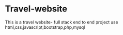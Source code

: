 # Travel-website
This is a travel website- full stack end to end project
use html,css,javascript,bootstrap,php,mysql
